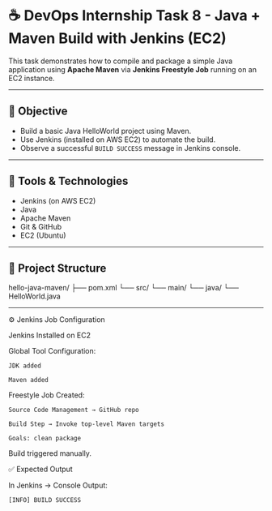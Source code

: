 # ☕ DevOps Internship Task 8 - Java + Maven Build with Jenkins (EC2)

This task demonstrates how to compile and package a simple Java application using **Apache Maven** via **Jenkins Freestyle Job** running on an EC2 instance.

---

## 📌 Objective

- Build a basic Java HelloWorld project using Maven.
- Use Jenkins (installed on AWS EC2) to automate the build.
- Observe a successful `BUILD SUCCESS` message in Jenkins console.

---

## 🧰 Tools & Technologies

- Jenkins (on AWS EC2)
- Java 
- Apache Maven
- Git & GitHub
- EC2 (Ubuntu)

---

## 📁 Project Structure

hello-java-maven/
├── pom.xml
└── src/
    └── main/
        └── java/
            └── HelloWorld.java

---

⚙️ Jenkins Job Configuration

Jenkins Installed on EC2

Global Tool Configuration:

    JDK added

    Maven added

Freestyle Job Created:

    Source Code Management → GitHub repo

    Build Step → Invoke top-level Maven targets

    Goals: clean package

Build triggered manually.

✅ Expected Output

In Jenkins → Console Output:

    [INFO] BUILD SUCCESS